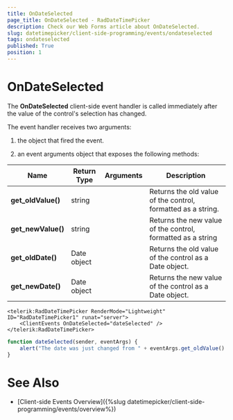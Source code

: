 ```yaml
---
title: OnDateSelected
page_title: OnDateSelected - RadDateTimePicker
description: Check our Web Forms article about OnDateSelected.
slug: datetimepicker/client-side-programming/events/ondateselected
tags: ondateselected
published: True
position: 1
---
```


# OnDateSelected



The **OnDateSelected** client-side event handler is called immediately after the value of the control's selection has changed.


The event handler receives two arguments:

1. the object that fired the event.

1. an event arguments object that exposes the following methods:

| Name | Return Type | Arguments | Description |
| ------ | ------ | ------ | ------ |
| **get_oldValue()** |string||Returns the old value of the control, formatted as a string.|
| **get_newValue()** |string||Returns the new value of the control, formatted as a string|
| **get_oldDate()** |Date object||Returns the old value of the control as a Date object.|
| **get_newDate()** |Date object||Returns the new value of the control as a Date object.|



````ASPNET
<telerik:RadDateTimePicker RenderMode="Lightweight" ID="RadDateTimePicker1" runat="server">
    <ClientEvents OnDateSelected="dateSelected" />
</telerik:RadDateTimePicker>		
````
````JavaScript
function dateSelected(sender, eventArgs) {
	alert("The date was just changed from " + eventArgs.get_oldValue() + " to " + eventArgs.get_newValue());
}
````


# See Also

 * [Client-side Events Overview]({%slug datetimepicker/client-side-programming/events/overview%})



